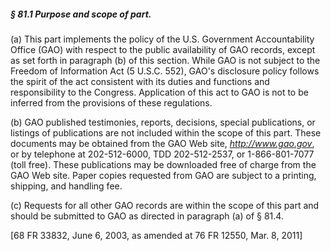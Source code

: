 ##### § 81.1 Purpose and scope of part. #####

(a) This part implements the policy of the U.S. Government Accountability Office (GAO) with respect to the public availability of GAO records, except as set forth in paragraph (b) of this section. While GAO is not subject to the Freedom of Information Act (5 U.S.C. 552), GAO's disclosure policy follows the spirit of the act consistent with its duties and functions and responsibility to the Congress. Application of this act to GAO is not to be inferred from the provisions of these regulations.

(b) GAO published testimonies, reports, decisions, special publications, or listings of publications are not included within the scope of this part. These documents may be obtained from the GAO Web site, *http://www.gao.gov*, or by telephone at 202-512-6000, TDD 202-512-2537, or 1-866-801-7077 (toll free). These publications may be downloaded free of charge from the GAO Web site. Paper copies requested from GAO are subject to a printing, shipping, and handling fee.

(c) Requests for all other GAO records are within the scope of this part and should be submitted to GAO as directed in paragraph (a) of § 81.4.

[68 FR 33832, June 6, 2003, as amended at 76 FR 12550, Mar. 8, 2011]
